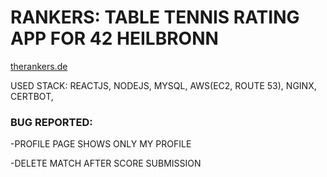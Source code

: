 # RANKERS: TABLE TENNIS RATING APP FOR 42 HEILBRONN

[therankers.de](https://therankers.de)

USED STACK: REACTJS, NODEJS, MYSQL, AWS(EC2, ROUTE 53), NGINX, CERTBOT,

### BUG REPORTED: 
-PROFILE PAGE SHOWS ONLY MY PROFILE

-DELETE MATCH AFTER SCORE SUBMISSION
